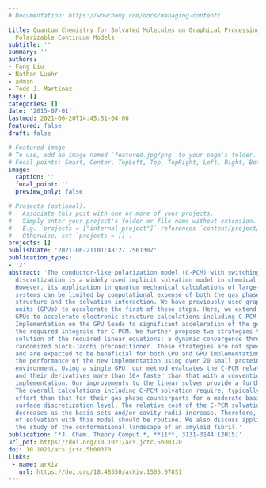 ```yaml
---
# Documentation: https://wowchemy.com/docs/managing-content/

title: Quantum Chemistry for Solvated Molecules on Graphical Processing Units Using
  Polarizable Continuum Models
subtitle: ''
summary: ''
authors:
- Fang Liu
- Nathan Luehr
- admin
- Todd J. Martínez
tags: []
categories: []
date: '2015-07-01'
lastmod: 2021-06-20T14:45:51-04:00
featured: false
draft: false

# Featured image
# To use, add an image named `featured.jpg/png` to your page's folder.
# Focal points: Smart, Center, TopLeft, Top, TopRight, Left, Right, BottomLeft, Bottom, BottomRight.
image:
  caption: ''
  focal_point: ''
  preview_only: false

# Projects (optional).
#   Associate this post with one or more of your projects.
#   Simply enter your project's folder or file name without extension.
#   E.g. `projects = ["internal-project"]` references `content/project/deep-learning/index.md`.
#   Otherwise, set `projects = []`.
projects: []
publishDate: '2021-06-21T01:48:27.756130Z'
publication_types:
- '2'
abstract: 'The conductor-like polarization model (C-PCM) with switching/Gaussian smooth
  discretization is a widely used implicit solvation model in chemical simulations.
  However, its application in quantum mechanical calculations of large-scale biomolecular
  systems can be limited by computational expense of both the gas phase electronic
  structure and the solvation interaction. We have previously used graphical processing
  units (GPUs) to accelerate the first of these steps. Here, we extend the use of
  GPUs to accelerate electronic structure calculations including C-PCM solvation.
  Implementation on the GPU leads to significant acceleration of the generation of
  the required integrals for C-PCM. We further propose two strategies to improve the
  solution of the required linear equations: a dynamic convergence threshold and a
  randomized block-Jacobi preconditioner. These strategies are not specific to GPUs
  and are expected to be beneficial for both CPU and GPU implementations. We benchmark
  the performance of the new implementation using over 20 small proteins in solvent
  environment. Using a single GPU, our method evaluates the C-PCM related integrals
  and their derivatives more than 10× faster than that with a conventional CPU-based
  implementation. Our improvements to the linear solver provide a further 3× acceleration.
  The overall calculations including C-PCM solvation require, typically, 20–40% more
  effort than that for their gas phase counterparts for a moderate basis set and molecule
  surface discretization level. The relative cost of the C-PCM solvation correction
  decreases as the basis sets and/or cavity radii increase. Therefore, description
  of solvation with this model should be routine. We also discuss applications to
  the study of the conformational landscape of an amyloid fibril.'
publication: '*J. Chem. Theory Comput.*, **11**, 3131-3144 (2015)'
url_pdf: https://doi.org/10.1021/acs.jctc.5b00370
doi: 10.1021/acs.jctc.5b00370
links:
 - name: arXiv
   url: https://doi.org/10.48550/arXiv.1505.07851
---
```

